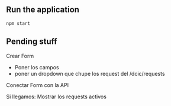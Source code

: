 ## Run the application 

`npm start`

## Pending stuff

Crear Form
- Poner los campos 
- poner un dropdown que chupe los request del /dcic/requests

Conectar Form con la API


Si llegamos:
 Mostrar los requests activos


 
